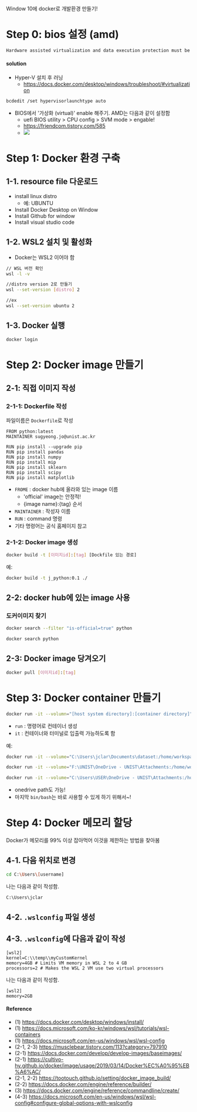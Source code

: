 Window 10에 docker로 개발환경 만들기!
# Step 0: bios 설정 (amd)
```bash
Hardware assisted virtualization and data execution protection must be enabled in the BIOS. See https://docs.docker.com/desktop/windows/troubleshoot/#virtualization
```

#### solution

- Hyper-V 설치 후 러닝
    - https://docs.docker.com/desktop/windows/troubleshoot/#virtualization
```bash
bcdedit /set hypervisorlaunchtype auto
```
- BIOS에서 '가상화 (virtual)' enable 해주기. AMD는 다음과 같이 설정함
    - uefi BIOS utility > CPU config > SVM mode > engable!
    - https://friendcom.tistory.com/585
    - ![](./img/amd.jpg)

# Step 1: Docker 환경 구축
## 1-1. resource file 다운로드
- install linux distro 
    -  예: UBUNTU 
- Install Docker Desktop on Window
- Install Github for window
- Install visual studio code
## 1-2. WSL2 설치 및 활성화
- Docker는 WSL2 이어야 함 
```bash
// WSL 버전 확인
wsl -l -v 

//distro version 2로 만들기
wsl --set-version [distro] 2  

//ex
wsl --set-version ubuntu 2

```
## 1-3. Docker 실행
```bash
docker login
```


# Step 2: Docker image 만들기 
## 2-1: 직접 이미지 작성
### 2-1-1: Dockerfile 작성
파일이름은 `Dockerfile`로 작성
```vim
FROM python:latest
MAINTAINER sugyeong.jo@unist.ac.kr

RUN pip install --upgrade pip
RUN pip install pandas
RUN pip install numpy
RUN pip install mip
RUN pip install sklearn
RUN pip install scipy
RUN pip install matplotlib
```
- `FROME` : docker hub에 올라와 있는 image 이름 
    - 'official' image는 안정적! 
    - {image name}:{tag} 순서
- `MAINTAINER` : 작성자 이름
- `RUN` : command 명령
- 기타 명령어는 공식 홈페이지 참고


### 2-1-2: Docker image 생성
```bash
docker build -t [이미지id]:[tag] [Dockfile 있는 경로]
```
예:
```bash
docker build -t j_python:0.1 ./
```
## 2-2: docker hub에 있는 image 사용
### 도커이미지 찾기
```bash
docker search --filter "is-official=true" python 

docker search python
```

## 2-3: Docker image 당겨오기 
```bash
docker pull [이미지id]:[tag]
```

# Step 3: Docker container 만들기
```bash
docker run -it --volumn="[host system directory]:[container directory]" --name [container name] [이미지id]:[tag] [ARG...]
```
- `run` : 명령어로 컨테이너 생성
- `it` : 컨테이너와 터미널로 입출력 가능하도록 함

예:
```bash
docker run -it --volume="C:\Users\jclar\Documents\dataset:/home/workspace" --name j_python j_python:0.1 /bin/bash

docker run -it --volume="F:\UNIST\OneDrive - UNIST\Attachments:/home/workspace" --name j_python sugyeong/j_python:0.2 /bin/bash

docker run -it --volume="C:\Users\USER\OneDrive - UNIST\Attachments:/home/workspace" --name j_python sugyeong/j_python:0.2 /bin/bash
```
- onedrive path도 가능! 
- 마지막 `bin/bash`는 바로 사용할 수 있게 하기 위해서~!


# Step 4: Docker 메모리 할당
Docker가 메모리를 99% 이상 잡아먹어 이것을 제한하는 방법을 찾아봄

## 4-1. 다음 위치로 변경
```bash
cd C:\Users\[username]
```
나는 다음과 같이 작성함.
```bash
C:\Users\jclar
```

## 4-2. `.wslconfig` 파일 생성
## 4-3. `.wslconfig`에 다음과 같이 작성
```
[wsl2]
kernel=C:\\temp\\myCustomKernel
memory=4GB # Limits VM memory in WSL 2 to 4 GB
processors=2 # Makes the WSL 2 VM use two virtual processors

```

나는 다음과 같이 작성함.
```
[wsl2]
memory=2GB

```
#### Reference
- (1) https://docs.docker.com/desktop/windows/install/
- (1) https://docs.microsoft.com/ko-kr/windows/wsl/tutorials/wsl-containers
- (1) https://docs.microsoft.com/en-us/windows/wsl/wsl-config
- (2-1, 2-3) https://musclebear.tistory.com/113?category=797910
- (2-1) https://docs.docker.com/develop/develop-images/baseimages/
- (2-1) https://cultivo-hy.github.io/docker/image/usage/2019/03/14/Docker%EC%A0%95%EB%A6%AC/
- (2-1, 2-2) https://tootouch.github.io/setting/docker_image_build/
- (2-2) https://docs.docker.com/engine/reference/builder/
- (3) https://docs.docker.com/engine/reference/commandline/create/
- (4-3) https://docs.microsoft.com/en-us/windows/wsl/wsl-config#configure-global-options-with-wslconfig
